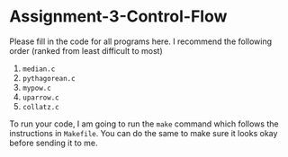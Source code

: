 # Assignment-3-Control-Flow

Please fill in the code for all programs here.  I recommend the following order
(ranked from least difficult to most)

1. `median.c`
2. `pythagorean.c`
3. `mypow.c`
4. `uparrow.c`
5. `collatz.c`

To run your code, I am going to run the `make` command which follows the
instructions in `Makefile`.  You can do the same to make sure it looks okay
before sending it to me.
